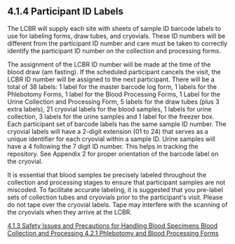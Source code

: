 ## 4.1.4 Participant ID Labels

The LCBR will supply each site with sheets of sample ID barcode labels to use for labeling forms, draw tubes, and cryovials.  These ID numbers will be different from the participant ID number and care must be taken to correctly identify the participant ID number on the collection and processing forms.

The assignment of the LCBR ID number will be made at the time of the blood draw (am fasting).  If the scheduled participant cancels the visit, the LCBR ID number will be assigned to the next participant.  There will be a total of 38 labels: 1 label for the master barcode log form, 1 labels for the Phlebotomy Forms, 1 label for the Blood Processing Forms, 1 Label for the Urine Collection and Processing Form, 5 labels for the draw tubes (plus 3 extra labels), 21 cryovial labels for the blood samples, 1 labels for urine collection, 3 labels for the urine samples and 1 label for the freezer box. Each participant set of barcode labels has the same sample ID number.  The cryovial labels will have a 2-digit extension (01 to 24) that serves as a unique identifier for each cryovial within a sample ID.  Urine samples will have a 4 following the 7 digit ID number.  This helps in tracking the repository.  See Appendix 2 for proper orientation of the barcode label on the cryovial.

It is essential that blood samples be precisely labeled throughout the collection and processing stages to ensure that participant samples are not miscoded.  To facilitate accurate labeling, it is suggested that you pre-label sets of collection tubes and cryovials prior to the participant's visit.  Please do not tape over the cryovial labels.  Tape may interfere with the scanning of the cryovials when they arrive at the LCBR.


<div class="center">
<div class="btn-group">
  <a href=":pages_path:/manuals/blood-collection-processing/4-01-03-safety-issues-and-precautions.md" class="btn btn-default">
    <span class="glyphicon glyphicon-chevron-left"></span>
    4.1.3 Safety Issues and Precautions for Handling Blood Specimens
  </a>

  <a href=":pages_path:/manuals/blood-collection-processing" class="btn btn-default">
    <span class="glyphicon glyphicon-chevron-up"></span>
    Blood Collection and Processing
  </a>

  <a href=":pages_path:/manuals/blood-collection-processing/4-02-01-phlebotomy-and-blood-processing-forms.md" class="btn btn-success">
    4.2.1 Phlebotomy and Blood Processing Forms
    <span class="glyphicon glyphicon-chevron-right"></span>
  </a>
</div>
</div>
